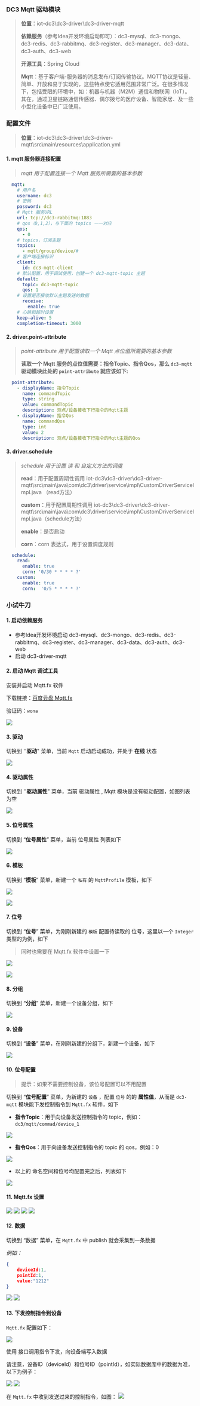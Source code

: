 ### DC3 Mqtt 驱动模块

> **位置**：iot-dc3\dc3-driver\dc3-driver-mqtt
>
> **依赖服务**（参考Idea开发环境启动即可）：dc3-mysql、dc3-mongo、dc3-redis、dc3-rabbitmq、dc3-register、dc3-manager、dc3-data、dc3-auth、dc3-web
>
> **开源工具**：Spring Cloud
>
> **Mqtt**：基于客户端-服务器的消息发布/订阅传输协议。MQTT协议是轻量、简单、开放和易于实现的，这些特点使它适用范围非常广泛。在很多情况下，包括受限的环境中，如：机器与机器（M2M）通信和物联网（IoT）。其在，通过卫星链路通信传感器、偶尔拨号的医疗设备、智能家居、及一些小型化设备中已广泛使用。



### 配置文件

> **位置**：iot-dc3\dc3-driver\dc3-driver-mqtt\src\main\resources\application.yml



#### 1. mqtt 服务器连接配置

> *mqtt 用于配置连接一个 Mqtt 服务所需要的基本参数*

```yaml
  mqtt:
    # 用户名
    username: dc3
    # 密码
    password: dc3
    # Mqtt 服务URL
    url: tcp://dc3-rabbitmq:1883
    # qos（0,1,2），与下面的 topics 一一对应
    qos:
      - 0
    # topics，订阅主题
    topics:
      - mqtt/group/device/#
    # 客户端连接标识
    client:
      id: dc3-mqtt-client
    # 默认配置，用于调试使用，创建一个 dc3-mqtt-topic 主题
    default:
      topic: dc3-mqtt-topic
      qos: 1
    # 设置是否接收默认主题发送的数据
      receive:
        enable: true
    # 心跳和超时设置
    keep-alive: 5
    completion-timeout: 3000
```



#### 2. driver.point-attribute

> *point-attribute 用于配置读取一个 Mqtt 点位值所需要的基本参数*
>
> 
>
> **读取一个 Mqtt 服务的点位值需要：指令Topic、指令Qos，那么  `dc3-mqtt` 驱动模块此处的 `point-attribute` 就应该如下:**

```yaml
  point-attribute:
    - displayName: 指令Topic
      name: commandTopic
      type: string
      value: commandTopic
      description: 测点/设备接收下行指令的Mqtt主题
    - displayName: 指令Qos
      name: commandQos
      type: int
      value: 2
      description: 测点/设备接收下行指令的Mqtt主题的Qos
```



#### 3. driver.schedule

> *schedule 用于设置 读 和 自定义方法的调度*
>
> 
>
> **read**：用于配置周期性调用 iot-dc3\dc3-driver\dc3-driver-mqtt\src\main\java\com\dc3\driver\service\impl\CustomDriverServiceImpl.java （read方法）
>
> **custom**：用于配置周期性调用 iot-dc3\dc3-driver\dc3-driver-mqtt\src\main\java\com\dc3\driver\service\impl\CustomDriverServiceImpl.java（schedule方法）
>
> **enable**：是否启动
>
> **corn**：corn 表达式，用于设置调度规则

```yaml
  schedule:
    read:
      enable: true
      corn: '0/30 * * * * ?'
    custom:
      enable: true
      corn:  '0/5 * * * * ?'
```



### 小试牛刀

#### 1. 启动依赖服务

- 参考Idea开发环境启动 dc3-mysql、dc3-mongo、dc3-redis、dc3-rabbitmq、dc3-register、dc3-manager、dc3-data、dc3-auth、dc3-web
- 启动 dc3-driver-mqtt



#### 2. 启动 Mqtt 调试工具

 安装并启动 Mqtt.fx 软件

下载链接：[百度云盘 Mqtt.fx](https://pan.baidu.com/s/1zcdKpBiYLOdwanqxn-GZWA)

验证码：`wona`

![](../images/dc3/driver/mqtt/mqtt-2.png)



#### 3. 驱动

切换到 ''**驱动**" 菜单，当前 `Mqtt` 启动启动成功，并处于 **在线** 状态

![](../images/dc3/driver/mqtt/mqtt-3.png)



#### 4. 驱动属性

切换到 ''**驱动属性**" 菜单，当前 驱动属性 , Mqtt 模块是没有驱动配置，如图列表为空

![](../images/dc3/driver/mqtt/mqtt-4.png)



#### 5. 位号属性

切换到 “**位号属性**” 菜单，当前 位号属性 列表如下

![](../images/dc3/driver/mqtt/mqtt-5.png)



#### 6. 模板

切换到 “**模板**” 菜单，新建一个 `私有` 的 `MqttProfile` 模板，如下

![](../images/dc3/driver/mqtt/mqtt-6.png)

![](../images/dc3/driver/mqtt/mqtt-7.png)



#### 7. 位号

切换到 “**位号**” 菜单，为刚刚新建的 `模板` 配置待读取的 位号，这里以一个 `Integer` 类型的为例，如下

> 同时也需要在 Mqtt.fx 软件中设置一下

![](../images/dc3/driver/mqtt/mqtt-8.png)

![](../images/dc3/driver/mqtt/mqtt-9.png)



#### 8. 分组

切换到 “**分组**” 菜单，新建一个设备分组，如下

![](../images/dc3/driver/mqtt/mqtt-10.png)



#### 9. 设备

切换到 “**设备**” 菜单，在刚刚新建的分组下，新建一个设备，如下

![](../images/dc3/driver/mqtt/mqtt-11.png)



#### 10. 位号配置

> 提示：如果不需要控制设备，该位号配置可以不用配置


切换到 “**位号配置**” 菜单，为新建的 `设备` ，配置 `位号` 的的 **属性值**，从而是 `dc3-mqtt` 模块能下发控制指令到 `Mqtt.fx` 软件，如下

- **指令Topic**：用于向设备发送控制指令的 topic，例如： `dc3/mqtt/commad/device_1`

![](../images/dc3/driver/mqtt/mqtt-12.png)

- **指令Qos**：用于向设备发送控制指令的 topic 的 qos，例如：0

![](../images/dc3/driver/mqtt/mqtt-13.png)

- 以上的 命名空间和位号均配置完之后，列表如下

![](../images/dc3/driver/mqtt/mqtt-14.png)


#### 11. Mqtt.fx 设置

![](../images/dc3/driver/mqtt/mqtt-15.png)
![](../images/dc3/driver/mqtt/mqtt-16.png)
![](../images/dc3/driver/mqtt/mqtt-17.png)
![](../images/dc3/driver/mqtt/mqtt-18.png)


#### 12. 数据

切换到 “数据” 菜单，在 `Mqtt.fx` 中 publish 就会采集到一条数据

*例如：*
```json
{
    deviceId:1,
    pointId:1,
    value:"1212"
}
```

![](../images/dc3/driver/mqtt/mqtt-19.png)
![](../images/dc3/driver/mqtt/mqtt-20.png)

#### 13. 下发控制指令到设备

`Mqtt.fx` 配置如下：

![](../images/dc3/driver/mqtt/mqtt-21.png)


使用 接口调用指令下发，向设备端写入数据

请注意，设备ID（deviceId）和位号ID（pointId），如实际数据库中的数据为准，以下为例子：

![](../images/dc3/driver/mqtt/mqtt-22.png)
![](../images/dc3/driver/mqtt/mqtt-23.png)

在 `Mqtt.fx` 中收到发送过来的控制指令，如图：
![](../images/dc3/driver/mqtt/mqtt-24.png)